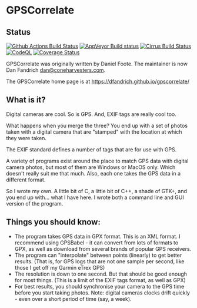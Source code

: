 # GPSCorrelate

## Status

[![Github Actions Build Status](https://github.com/dfandrich/gpscorrelate/workflows/CI/badge.svg?branch=master)](https://github.com/dfandrich/gpscorrelate/actions?query=workflow%3A%22CI%22)
[![AppVeyor Build status](https://ci.appveyor.com/api/projects/status/4wi4bxc47c29ce0r/branch/master?svg=true)](https://ci.appveyor.com/project/dfandrich/gpscorrelate)
[![Cirrus Build Status](https://api.cirrus-ci.com/github/dfandrich/gpscorrelate.svg?branch=master)](https://cirrus-ci.com/github/dfandrich/gpscorrelate)
[![CodeQL](https://github.com/dfandrich/gpscorrelate/actions/workflows/codeql.yml/badge.svg)](https://github.com/dfandrich/gpscorrelate/actions/workflows/codeql.yml)
[![Coverage Status](https://coveralls.io/repos/github/dfandrich/gpscorrelate/badge.svg?branch=master)](https://coveralls.io/github/dfandrich/gpscorrelate)

GPSCorrelate was originally written by Daniel Foote. The maintainer is now
Dan Fandrich <dan@coneharvesters.com>.

The GPSCorrelate home page is at https://dfandrich.github.io/gpscorrelate/

## What is it?

Digital cameras are cool. So is GPS. And, EXIF tags are really cool too.

What happens when you merge the three? You end up with a set of photos taken
with a digital camera that are "stamped" with the location at which they were
taken.

The EXIF standard defines a number of tags that are for use with GPS.

A variety of programs exist around the place to match GPS data with digital
camera photos, but most of them are Windows or MacOS only. Which doesn't really
suit me that much. Also, each one takes the GPS data in a different format.

So I wrote my own. A little bit of C, a little bit of C++, a shade of GTK+, and
you end up with... what I have here. I wrote both a command line and GUI
version of the program.

## Things you should know:

* The program takes GPS data in GPX format. This is an XML format. I recommend
  using GPSBabel - it can convert from lots of formats to GPX, as well as
  download from several brands of popular GPS receivers.
* The program can "interpolate" between points (linearly) to get better
  results. (That is, for GPS logs that are not one sample per second, like
  those I get off my Garmin eTrex GPS)
* The resolution is down to one second. But that should be good enough for most
  things. (This is a limit of the EXIF tags format, as well as GPX)
* For best results, you should synchronise your camera to the GPS time before
  you start taking photos. Note: digital cameras clocks drift quickly - even
  over a short period of time (say, a week).
